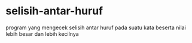 # selisih-antar-huruf
program yang mengecek selisih antar huruf pada suatu kata beserta nilai lebih besar dan lebih kecilnya
